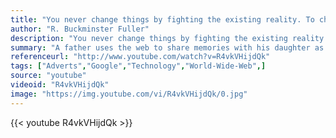 ```yaml
---
title: "You never change things by fighting the existing reality. To change something, build a new model that makes the existing model obsolete."
author: "R. Buckminster Fuller"
description: "You never change things by fighting the existing reality. To change something, build a new model that makes the existing model obsolete. - R. Buckminster Fuller quotes from GetInspired365.com"
summary: "A father uses the web to share memories with his daughter as she grows up in this video depiction."
referenceurl: "http://www.youtube.com/watch?v=R4vkVHijdQk"
tags: ["Adverts","Google","Technology","World-Wide-Web",]
source: "youtube"
videoid: "R4vkVHijdQk"
image: "https://img.youtube.com/vi/R4vkVHijdQk/0.jpg"
---
```


{{< youtube R4vkVHijdQk >}}
